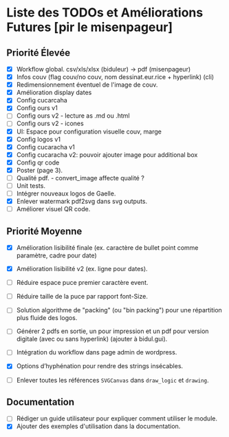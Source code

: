 # Liste des TODOs et Améliorations Futures [pir le misenpageur]

## Priorité Élevée
- [x] Workflow global. csv/xls/xlsx (biduleur) -> pdf (misenpageur)
- [x] Infos couv (flag couv/no couv, nom dessinat.eur.rice + hyperlink) (cli)
- [x] Redimensionnement éventuel de l'image de couv.
- [x] Amélioration display dates
- [x] Config cucarcaha
- [x] Config ours v1
- [ ] Config ours v2 - lecture as .md ou .html
- [ ] Config ours v2 - icones
- [x] UI: Espace pour configuration visuelle couv, marge
- [x] Config logos v1
- [x] Config cucaracha v1
- [x] Config cucaracha v2: pouvoir ajouter image pour additional box
- [x] Config qr code
- [x] Poster (page 3).
- [ ] Qualité pdf. - convert_image affecte qualité ?
- [ ] Unit tests.
- [ ] Intégrer nouveaux logos de Gaelle.
- [x] Enlever watermark pdf2svg dans svg outputs.
- [ ] Améliorer visuel QR code.

## Priorité Moyenne
- [x] Amélioration lisibilité finale (ex. caractère de bullet point comme paramètre, cadre pour date)
- [x] Amélioration lisibilité v2 (ex. ligne pour dates).
- [ ] Réduire espace puce premier caractère event.
- [ ] Réduire taille de la puce par rapport font-Size.
- [ ] Solution algorithme de "packing" (ou "bin packing") pour une répartition plus fluide des logos.
- [ ] Générer 2 pdfs en sortie, un pour impression et un pdf pour version digitale (avec ou sans hyperlink) (ajouter à bidul.gui).
- [ ] Intégration du workflow dans page admin de wordpress.
- [x] Options d’hyphénation pour rendre des strings insécables.
- [ ] Enlever toutes les références `SVGCanvas` dans `draw_logic` et `drawing`.



## Documentation
- [ ] Rédiger un guide utilisateur pour expliquer comment utiliser le module.
- [x] Ajouter des exemples d'utilisation dans la documentation.